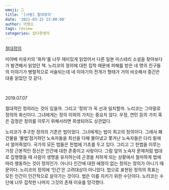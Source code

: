 ```yaml
---  
emoji: 📝  
title: '[서평] 절대정의'   
date: '2021-03-15 23:00:00'  
author: 어썸오  
tags: review
categories: 잡다한생각
---  
```


[절대정의](https://www.aladin.co.kr/shop/wproduct.aspx?ItemId=144113113)

미야베 미유키의 '화차'를 너무 재미있게 읽었어서 다른 일본 미스테리 소설을 찾아보다가 발견해서 읽었던 책. 노리코의 정의에 대한 집착 때문에 피해를 받은 네 명의 친구들의 이야기가 병렬적으로 서술되는데
네 이야기의 전개가 형태가 거의 비슷해서 중간은 대충 읽었던 것 같다.

<br>

2019.07.07

절대적인 정의라는 것이 있을까. 그리고 ‘정의’가 꼭 선과 일치할까. 노리코는 그야말로 정의의 화신이다. 그녀에게는 정의 이외의 가치는 중요치 않다. 우정, 연민 등의 가치 혹은 감정은 정의를 이루기 위해서라면 희생되어도 상관없다.

노리코가 추구한 정의의 기준은 법이었다. 그녀에게는 법이 최고의 정의이다. 그래서 폐건물을 ‘불법’점거하던 노숙자들을 최선을 다해 몰아냈고 쫓겨난 노숙자들은 다리 밑에서 얼어죽었다. 
국가의 모든 법들은 헌법에 기초를 두고 있다. 그리고 그 헌법을 이루는 가장 근본적인 정신은 인간에 대한 존중이고 사랑이다. 
그럼 앞의 노숙자 문제처럼 법대로 집행했을 때 사람이 생명을 유지하는데 곤경을 처하게 되는 상황에서 철저하게 법에 따라 행동하는 것이 정의인가. 
아니다 인간에 대한 애정이 없는 정의는 정의가 아니기 때문이다. 노리코의 정의에 ‘인간’은 고려대상이 아니었다. 법으로 표현된 정의의 목표는 모든 인간이 인간적으로 살아가는 것이다. 
법은 이를 지키기 위한 수단이다. 노리코는 수단에 너무 집착한 나머지 그것의 존재 이유를 망각했다.
